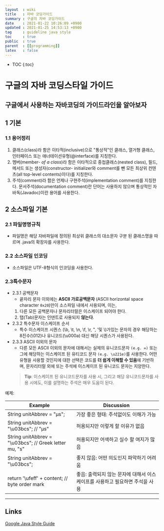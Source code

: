 ```yaml
---
layout  : wiki
title   : 자바 코딩가이드
summary : 구글의 자바 코딩가이드
date    : 2021-01-22 10:26:09 +0900
updated : 2021-01-25 14:53:13 +0900
tag     : guideline java style 
toc     : true
public  : true
parent  : [[programming]]
latex   : false
---
```

* TOC
{:toc}

# 구글의 자바 코딩스타일 가이드
## 구글에서 사용하는 자바코딩의 가이드라인을 알아보자

## 1 기본

### 1.1 용어정리
1. 클래스(class)라 함은 이타적(inclusive)으로 "통상적"인 클래스, 열거형 클래스, 인터페이스 또는 애너테이션유형(@interface)를 지칭한다.
2. 멤버(member- *of a class*)라 함은 이타적으로 중첩클래스(nested class), 필드, 메서드 또는 생성자(constructor- initializer와 comment를 뺀 모든 최상위 컨텐츠(all top-level contents)이다)를 지칭한다.
3. 주석(comment)라 함은 언제나 구현주석(implementation comment)를 지칭한다. 문서주석(documentation comment)란 단어는 사용하지 않으며 통상적인 자바독(Javadoc)이란 용어를 사용한다.

## 2 소스파일 기본
### 2.1 파일명명규칙
* 파일명은 해당 자바파일에 정의된 최상위 클래스의 대소문자 구분 된 클래스명을 따르며 .java의 확장자를 사용한다.

### 2.2 소스파일 인코딩
* 소스파일은 UTF-8형식의 인코딩을 사용한다.

### 2.3특수문자
* 2.3.1 공백문자
	* 끝자리 문자 이외에는 **ASCII 가로공백문자** (ASCII horizontal space character `0x20`)만이 소스파일 내에서 사용되며, 이는,
	1. 다른 모든 공백문자나 문자리터럴은 이스케이프 되어야 한다.
	2. 탭(Tab)문자는 인덴트로 사용되지 **않는다**.
* 2.3.2 특수문자 이스케이프 순서
	* 특수 이스케이프 시퀀스 (\b, \t, \n, \f, \r, \", \'및 \\)가있는 문자의 경우 해당하는 8진수(\012)나 유니코드(\u000a) 대신 해당 시퀀스가 사용된다.
* 2.3.3 ASCII 이외의 문자
	* 다른 모든 ASCII 이외의 문자에 대해서는 실제의 유니코드문자 `(e.g. ∞)` 또는 그에 해당하는 이스케이프 된 유티코드 문자 `(e.g. \u221e)`를 사용한다. 어떤 유형을 사용할 것인지에 대한 선택은 코드를 **더 쉽게 이해할 수 있음**에 기반하며, 문자리터럴 외에 또는 주석에 이스케이프 된 유니코드 문자는 지양한다.
	> **Tip**: 이스케이프 된 유니코드문자를 사용 시, 그리고 해당 유니코드문자를 사용 시에도, 이를 설명하는 주석은 매우 도움이 된다.

예제:
	
| Example                                                | Discussion                                                                   |
|--------------------------------------------------------|------------------------------------------------------------------------------|
| String unitAbbrev = "μs";                              | 가장 좋은 형태: 주석없이도 이해가 가능                                       |
| String unitAbbrev = "\u03bcs"; // "μs"                 | 허용되지만 이렇게 할 이유가 없음                                             |
| String unitAbbrev = "\u03bcs"; // Greek letter mu, "s" | 허용되지만 어색하고 실수 할 여지가 많음                                      |
| String unitAbbrev = "\u03bcs";                         | 좋지 않음: 어떤 의도인지 파악하기 어려움                                     |
| return '\ufeff' + content; // byte order mark          | 좋음: 출력되지 않는 문자에 대해서 이스케이프를 사용하고 필요하면 주석을 사용 |

---
## Links
[Google Java Style Guide](https://google.github.io/styleguide/javaguide.html)
